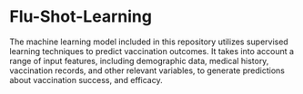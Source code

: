 # Flu-Shot-Learning
The machine learning model included in this repository utilizes supervised learning techniques to predict vaccination outcomes. It takes into account a range of input features, including demographic data, medical history, vaccination records, and other relevant variables, to generate predictions about vaccination success, and efficacy.
